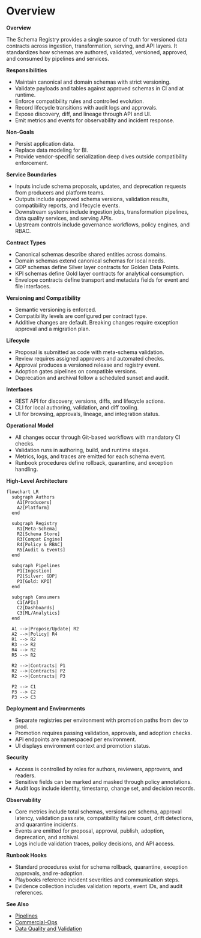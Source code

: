 # Overview

**Overview**

The Schema Registry provides a single source of truth for versioned data contracts across ingestion, transformation, serving, and API layers. It standardizes how schemas are authored, validated, versioned, approved, and consumed by pipelines and services.

**Responsibilities**

- Maintain canonical and domain schemas with strict versioning.  
- Validate payloads and tables against approved schemas in CI and at runtime.  
- Enforce compatibility rules and controlled evolution.  
- Record lifecycle transitions with audit logs and approvals.  
- Expose discovery, diff, and lineage through API and UI.  
- Emit metrics and events for observability and incident response.

**Non-Goals**

- Persist application data.  
- Replace data modeling for BI.  
- Provide vendor-specific serialization deep dives outside compatibility enforcement.

**Service Boundaries**

- Inputs include schema proposals, updates, and deprecation requests from producers and platform teams.  
- Outputs include approved schema versions, validation results, compatibility reports, and lifecycle events.  
- Downstream systems include ingestion jobs, transformation pipelines, data quality services, and serving APIs.  
- Upstream controls include governance workflows, policy engines, and RBAC.

**Contract Types**

- Canonical schemas describe shared entities across domains.  
- Domain schemas extend canonical schemas for local needs.  
- GDP schemas define Silver layer contracts for Golden Data Points.  
- KPI schemas define Gold layer contracts for analytical consumption.  
- Envelope contracts define transport and metadata fields for event and file interfaces.

**Versioning and Compatibility**

- Semantic versioning is enforced.  
- Compatibility levels are configured per contract type.  
- Additive changes are default. Breaking changes require exception approval and a migration plan.

**Lifecycle**

- Proposal is submitted as code with meta-schema validation.  
- Review requires assigned approvers and automated checks.  
- Approval produces a versioned release and registry event.  
- Adoption gates pipelines on compatible versions.  
- Deprecation and archival follow a scheduled sunset and audit.

**Interfaces**

- REST API for discovery, versions, diffs, and lifecycle actions.  
- CLI for local authoring, validation, and diff tooling.  
- UI for browsing, approvals, lineage, and integration status.

**Operational Model**

- All changes occur through Git-based workflows with mandatory CI checks.  
- Validation runs in authoring, build, and runtime stages.  
- Metrics, logs, and traces are emitted for each schema event.  
- Runbook procedures define rollback, quarantine, and exception handling.

**High-Level Architecture**

```mermaid
flowchart LR
  subgraph Authors
    A1[Producers]
    A2[Platform]
  end

  subgraph Registry
    R1[Meta-Schema]
    R2[Schema Store]
    R3[Compat Engine]
    R4[Policy & RBAC]
    R5[Audit & Events]
  end

  subgraph Pipelines
    P1[Ingestion]
    P2[Silver: GDP]
    P3[Gold: KPI]
  end

  subgraph Consumers
    C1[APIs]
    C2[Dashboards]
    C3[ML/Analytics]
  end

  A1 -->|Propose/Update| R2
  A2 -->|Policy| R4
  R1 --> R2
  R3 --> R2
  R4 --> R2
  R5 --> R2

  R2 -->|Contracts| P1
  R2 -->|Contracts| P2
  R2 -->|Contracts| P3

  P2 --> C1
  P3 --> C2
  P3 --> C3
```

**Deployment and Environments**

- Separate registries per environment with promotion paths from dev to prod.  
- Promotion requires passing validation, approvals, and adoption checks.  
- API endpoints are namespaced per environment.  
- UI displays environment context and promotion status.

**Security**

- Access is controlled by roles for authors, reviewers, approvers, and readers.  
- Sensitive fields can be marked and masked through policy annotations.  
- Audit logs include identity, timestamp, change set, and decision records.

**Observability**

- Core metrics include total schemas, versions per schema, approval latency, validation pass rate, compatibility failure count, drift detections, and quarantine incidents.  
- Events are emitted for proposal, approval, publish, adoption, deprecation, and archival.  
- Logs include validation traces, policy decisions, and API access.

**Runbook Hooks**

- Standard procedures exist for schema rollback, quarantine, exception approvals, and re-adoption.  
- Playbooks reference incident severities and communication steps.  
- Evidence collection includes validation reports, event IDs, and audit references.

**See Also**

- [Pipelines](../../pipelines/index.md)  
- [Commercial-Ops](../commercial-ops/index.md)  
- [Data Quality and Validation](../../pipelines/07-data-quality-and-validation.md)
